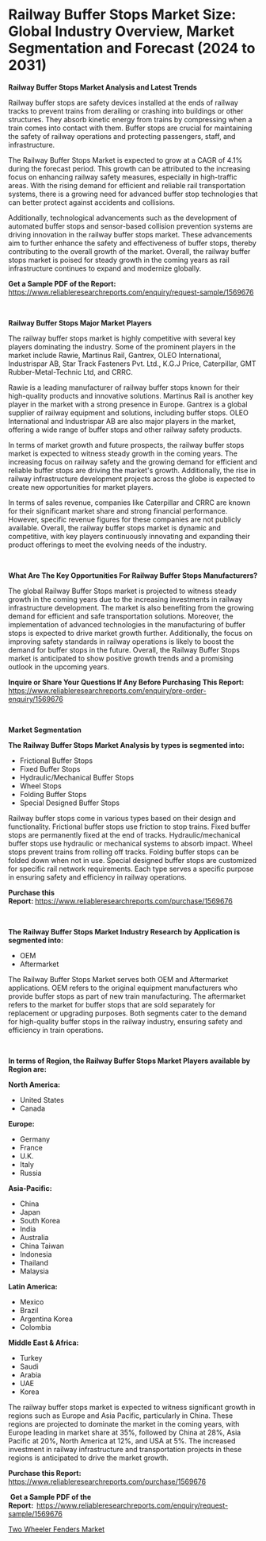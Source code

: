 <p><h1>Railway Buffer Stops Market Size: Global Industry Overview, Market Segmentation and Forecast (2024 to 2031)</h1></p><p><strong>Railway Buffer Stops Market Analysis and Latest Trends</strong></p>
<p><p>Railway buffer stops are safety devices installed at the ends of railway tracks to prevent trains from derailing or crashing into buildings or other structures. They absorb kinetic energy from trains by compressing when a train comes into contact with them. Buffer stops are crucial for maintaining the safety of railway operations and protecting passengers, staff, and infrastructure.</p><p>The Railway Buffer Stops Market is expected to grow at a CAGR of 4.1% during the forecast period. This growth can be attributed to the increasing focus on enhancing railway safety measures, especially in high-traffic areas. With the rising demand for efficient and reliable rail transportation systems, there is a growing need for advanced buffer stop technologies that can better protect against accidents and collisions.</p><p>Additionally, technological advancements such as the development of automated buffer stops and sensor-based collision prevention systems are driving innovation in the railway buffer stops market. These advancements aim to further enhance the safety and effectiveness of buffer stops, thereby contributing to the overall growth of the market. Overall, the railway buffer stops market is poised for steady growth in the coming years as rail infrastructure continues to expand and modernize globally.</p></p>
<p><strong>Get a Sample PDF of the Report:&nbsp;</strong> <a href="https://www.reliableresearchreports.com/enquiry/request-sample/1569676">https://www.reliableresearchreports.com/enquiry/request-sample/1569676</a></p>
<p>&nbsp;</p>
<p><strong>Railway Buffer Stops Major Market Players</strong></p>
<p><p>The railway buffer stops market is highly competitive with several key players dominating the industry. Some of the prominent players in the market include Rawie, Martinus Rail, Gantrex, OLEO International, Industrispar AB, Star Track Fasteners Pvt. Ltd., K.G.J Price, Caterpillar, GMT Rubber-Metal-Technic Ltd, and CRRC.</p><p>Rawie is a leading manufacturer of railway buffer stops known for their high-quality products and innovative solutions. Martinus Rail is another key player in the market with a strong presence in Europe. Gantrex is a global supplier of railway equipment and solutions, including buffer stops. OLEO International and Industrispar AB are also major players in the market, offering a wide range of buffer stops and other railway safety products.</p><p>In terms of market growth and future prospects, the railway buffer stops market is expected to witness steady growth in the coming years. The increasing focus on railway safety and the growing demand for efficient and reliable buffer stops are driving the market's growth. Additionally, the rise in railway infrastructure development projects across the globe is expected to create new opportunities for market players.</p><p>In terms of sales revenue, companies like Caterpillar and CRRC are known for their significant market share and strong financial performance. However, specific revenue figures for these companies are not publicly available. Overall, the railway buffer stops market is dynamic and competitive, with key players continuously innovating and expanding their product offerings to meet the evolving needs of the industry.</p></p>
<p>&nbsp;</p>
<p><strong>What Are The Key Opportunities For Railway Buffer Stops Manufacturers?</strong></p>
<p><p>The global Railway Buffer Stops market is projected to witness steady growth in the coming years due to the increasing investments in railway infrastructure development. The market is also benefiting from the growing demand for efficient and safe transportation solutions. Moreover, the implementation of advanced technologies in the manufacturing of buffer stops is expected to drive market growth further. Additionally, the focus on improving safety standards in railway operations is likely to boost the demand for buffer stops in the future. Overall, the Railway Buffer Stops market is anticipated to show positive growth trends and a promising outlook in the upcoming years.</p></p>
<p><strong>Inquire or Share Your Questions If Any Before Purchasing This Report:</strong> <a href="https://www.reliableresearchreports.com/enquiry/pre-order-enquiry/1569676">https://www.reliableresearchreports.com/enquiry/pre-order-enquiry/1569676</a></p>
<p>&nbsp;</p>
<p><strong>Market Segmentation</strong></p>
<p><strong>The Railway Buffer Stops Market Analysis by types is segmented into:</strong></p>
<p><ul><li>Frictional Buffer Stops</li><li>Fixed Buffer Stops</li><li>Hydraulic/Mechanical Buffer Stops</li><li>Wheel Stops</li><li>Folding Buffer Stops</li><li>Special Designed Buffer Stops</li></ul></p>
<p><p>Railway buffer stops come in various types based on their design and functionality. Frictional buffer stops use friction to stop trains. Fixed buffer stops are permanently fixed at the end of tracks. Hydraulic/mechanical buffer stops use hydraulic or mechanical systems to absorb impact. Wheel stops prevent trains from rolling off tracks. Folding buffer stops can be folded down when not in use. Special designed buffer stops are customized for specific rail network requirements. Each type serves a specific purpose in ensuring safety and efficiency in railway operations.</p></p>
<p><strong>Purchase this Report:&nbsp;</strong><a href="https://www.reliableresearchreports.com/purchase/1569676">https://www.reliableresearchreports.com/purchase/1569676</a></p>
<p>&nbsp;</p>
<p><strong>The Railway Buffer Stops Market Industry Research by Application is segmented into:</strong></p>
<p><ul><li>OEM</li><li>Aftermarket</li></ul></p>
<p><p>The Railway Buffer Stops Market serves both OEM and Aftermarket applications. OEM refers to the original equipment manufacturers who provide buffer stops as part of new train manufacturing. The aftermarket refers to the market for buffer stops that are sold separately for replacement or upgrading purposes. Both segments cater to the demand for high-quality buffer stops in the railway industry, ensuring safety and efficiency in train operations.</p></p>
<p>&nbsp;</p>
<p><strong>In terms of Region, the Railway Buffer Stops Market Players available by Region are:</strong></p>
<p>
    <p> <strong> North America: </strong>
        <ul>
            <li>United States</li>
            <li>Canada</li>
        </ul>
        </p> 
    <p> <strong> Europe: </strong>
        <ul>
            <li>Germany</li>
            <li>France</li>
            <li>U.K.</li>
            <li>Italy</li>
            <li>Russia</li>
        </ul>
        </p> 
    <p> <strong> Asia-Pacific: </strong>
        <ul>
            <li>China</li>
            <li>Japan</li>
            <li>South Korea</li>
            <li>India</li>
            <li>Australia</li>
            <li>China Taiwan</li>
            <li>Indonesia</li>
            <li>Thailand</li>
            <li>Malaysia</li>
        </ul>
        </p> 
    <p> <strong> Latin America: </strong>
        <ul>
            <li>Mexico</li>
            <li>Brazil</li>
            <li>Argentina Korea</li>
            <li>Colombia</li>
        </ul>
        </p> 
    <p> <strong> Middle East & Africa: </strong>
        <ul>
            <li>Turkey</li>
            <li>Saudi</li>
            <li>Arabia</li>
            <li>UAE</li>
            <li>Korea</li>
        </ul>
    </p>
    </p>
<p><p>The railway buffer stops market is expected to witness significant growth in regions such as Europe and Asia Pacific, particularly in China. These regions are projected to dominate the market in the coming years, with Europe leading in market share at 35%, followed by China at 28%, Asia Pacific at 20%, North America at 12%, and USA at 5%. The increased investment in railway infrastructure and transportation projects in these regions is anticipated to drive the market growth.</p></p>
<p><strong>Purchase this Report: </strong><a href="https://www.reliableresearchreports.com/purchase/1569676">https://www.reliableresearchreports.com/purchase/1569676</a></p>
<p>&nbsp;<strong>Get a Sample PDF of the Report:&nbsp;&nbsp;</strong><a href="https://www.reliableresearchreports.com/enquiry/request-sample/1569676">https://www.reliableresearchreports.com/enquiry/request-sample/1569676</a></p>
<p><strong></strong></p>
<p><p><a href="https://github.com/brenzgnarento/Market-Research-Report-List-1/blob/main/two-wheeler-fenders-market.md">Two Wheeler Fenders Market</a></p></p>